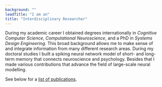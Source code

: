 ```yaml
---
background: ""
leadTitle: "I am an"
title: "Interdisciplinary Researcher"
---
```


During my academic career I obtained degrees internationally in <em>Cognitive
Computer Science</em>, <em>Computational Neuroscience</em>, and a PhD in
<em>Systems Design Engineering</em>. This broad background allows me to make
sense of and integrate information from many different research areas.  During my
doctoral studies I built a spiking neural network model of short- and long-term
memory that connects neuroscience and psychology.
Besides that I made various contributions that advance the field of large-scale
neural modelling.

See below for a [list of publications](#publications).
